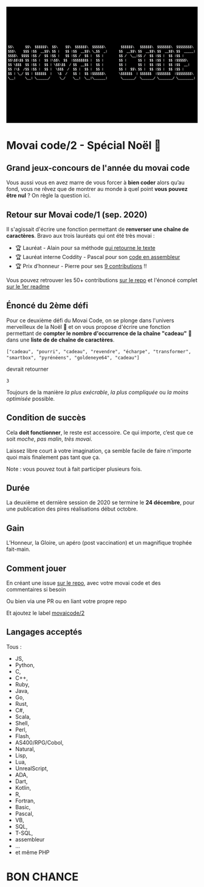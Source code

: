 ![](./movaicode.png)

# Movai code/2 - Spécial Noël 🎅
## Grand jeux-concours de l'année du movai code

Vous aussi vous en avez marre de vous forcer à **bien coder** alors qu’au fond, vous ne rêvez que de montrer au monde à quel point **vous pouvez être nul** ? On règle la question ici.

## Retour sur Movai code/1 (sep. 2020)

Il s'agissait d'écrire une fonction permettant de **renverser une chaîne de caractères**. Bravo aux trois lauréats qui ont été très movai :

- 🏆 Lauréat - Alain pour sa méthode [qui retourne le texte](https://github.com/CoddityTeam/movaicode/issues/56)
- 🏆 Lauréat interne Coddity - Pascal pour son [code en assembleur](https://github.com/CoddityTeam/movaicode/issues/3)
- 🏆 Prix d’honneur - Pierre pour ses [9 contributions](https://github.com/CoddityTeam/movaicode/issues?q=label%3Amovaicode%2F1+author%3Apinaraf) !!

Vous pouvez retrouver les 50+ contributions [sur le repo]("https://github.com/CoddityTeam/movaicode/issues?q=label%3A%22movaicode%2F1%22+") et l'énoncé complet [sur le 1er readme]("./Movaicode-1-2020-09.md")

## Énoncé du 2ème défi
Pour ce deuxième défi du Movai Code, on se plonge dans l'univers merveilleux de la Noël 🎄 et on vous propose d'écrire une fonction permettant de **compter le nombre d'occurrence de la chaîne "cadeau"** 🎁 dans une **liste de de chaîne de caractères**.

```
["cadeau", "pourri", "cadeau", "revendre", "écharpe", "transformer", "smartbox", "pyrénéens", "goldeneye64", "cadeau"]
```
devrait retourner
```
3
```

Toujours de la manière _la plus exécrable_, _la plus compliquée_ ou _la moins optimisée_ possible.

## Condition de succès

Cela **doit fonctionner**, le reste est accessoire. Ce qui importe, c’est que ce soit _moche_, _pas malin_, _très movai_.

Laissez libre court à votre imagination, ça semble facile de faire n'importe quoi mais finalement pas tant que ça.

Note : vous pouvez tout à fait participer plusieurs fois.

## Durée

La deuxième et dernière session de 2020 se termine le **24 décembre**, pour une publication des pires réalisations début octobre.

## Gain

L’Honneur, la Gloire, un apéro (post vaccination) et un magnifique trophée fait-main.

## Comment jouer

En créant une issue [sur le repo](https://github.com/CoddityTeam/movaicode/issues), avec votre movai code et des commentaires si besoin

Ou bien via une PR ou en liant votre propre repo

Et ajoutez le label [movaicode/2](https://github.com/CoddityTeam/movaicode/issues?q=label%3Amovaicode%2F2+)

## Langages acceptés

Tous :

 - JS,
 - Python,
 - C,
 - C++,
 - Ruby,
 - Java,
 - Go,
 - Rust,
 - C#,
 - Scala,
 - Shell,
 - Perl,
 - Flash,
 - AS400/RPG/Cobol,
 - Natural,
 - Lisp,
 - Lua,
 - UnrealScript,
 - ADA,
 - Dart,
 - Kotlin,
 - R,
 - Fortran,
 - Basic,
 - Pascal,
 - VB,
 - SQL,
 - T-SQL,
 - assembleur
 - ...
 - et même PHP


# BON CHANCE
